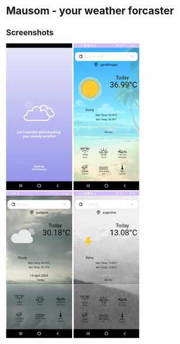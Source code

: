 # Mausom - your weather forcaster

## Screenshots
<p>
  <img src="https://github.com/Kirti36/Mausom/blob/master/ss/splash.jpeg" height="400" >
<img src="https://github.com/Kirti36/Mausom/blob/master/ss/gandhinagar%20(1).jpeg" height="400" >
<img src="https://github.com/Kirti36/Mausom/blob/master/ss/gudgaon.jpeg" height="400" >

<img src="https://github.com/Kirti36/Mausom/blob/master/ss/argetina.jpeg" height="400" >







<p>


